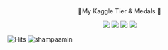 <p align="center">

  <br/>
  <p align="center">🥇My Kaggle Tier & Medals 🥇</p>
 
</p>

</p>
<p align="center">
  <img src="https://road-to-kaggle-grandmaster.vercel.app/api/badges/shampaamin/competition/light" />
  <img src="https://road-to-kaggle-grandmaster.vercel.app/api/badges/shampaamin/dataset/light" />
  <img src="https://road-to-kaggle-grandmaster.vercel.app/api/badges/shampaamin/notebook/light" />
  <img src="https://road-to-kaggle-grandmaster.vercel.app/api/badges/shampaamin/discussion/light" />
</p>

![Hits](https://hits.seeyoufarm.com/api/count/incr/badge.svg?url=https%3A%2F%2Fgithub.com%2Fshampaamin%2Fkaggle-badge&count_bg=%23DDAA17&title_bg=%23555555&icon=&icon_color=%23E7E7E7&title=hits&edge_flat=false)
![shampaamin](https://road-to-kaggle-grandmaster.vercel.app/api/simple/shampaamin)
